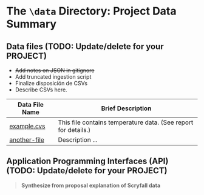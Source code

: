 # The `\data` Directory: Project Data Summary 

## Data files (TODO: Update/delete for your PROJECT)

- ~~Add notes on JSON in gitignore~~
- Add truncated ingestion script
- Finalize disposición de CSVs 
- Describe CSVs here.

|Data File Name | Brief Description|
|---------------| -----------------|
|[example.cvs](./example.csv) | This file contains temperature data. (See report for details.)
|[another-file](./filename2.csv) | Description ... 

## Application Programming Interfaces (API) (TODO: Update/delete for your PROJECT)

> **Synthesize from proposal explanation of Scryfall data**
